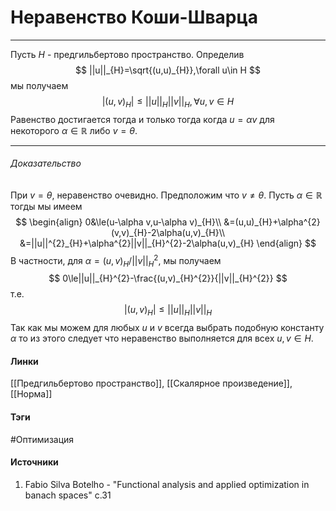 # Неравенство Коши-Шварца
***
Пусть $H$ - предгильбертово пространство. Определив 
$$
||u||_{H}=\sqrt{(u,u)_{H}},\forall u\in H
$$
мы получаем
$$
|(u,v)_{H}|\le||u||_{H}||v||_{H},\forall u,v\in H
$$
Равенство достигается тогда и только тогда когда $u=\alpha v$ для некоторого $\alpha\in\mathbb{R}$ либо $v=\theta$.
***
###### Доказательство
При $v=\theta$, неравенство очевидно. Предположим что $v\ne\theta$. Пусть $\alpha\in\mathbb{R}$ тогды мы имеем
$$
\begin{align}
0&\le(u-\alpha v,u-\alpha v)_{H}\\
&=(u,u)_{H}+\alpha^{2}(v,v)_{H}-2\alpha(u,v)_{H}\\
&=||u||^{2}_{H}+\alpha^{2}||v||_{H}^{2}-2\alpha(u,v)_{H}
\end{align}
$$
В частности, для $\alpha=(u,v)_{H}/||v||_{H}^{2}$, мы получаем
$$
0\le||u||_{H}^{2}-\frac{(u,v)_{H}^{2}}{||v||_{H}^{2}}
$$
т.е.
$$
|(u,v)_{H}|\le||u||_{H}||v||_{H}
$$
Так как мы можем для любых $u$ и $v$ всегда выбрать подобную константу $\alpha$ то из этого следует что неравенство выполняется для всех $u,v\in H$.
#### Линки
 [[Предгильбертово пространство]],
 [[Скалярное произведение]],
 [[Норма]]
#### Тэги
 #Оптимизация 
#### Источники
1. Fabio Silva Botelho - "Functional analysis and applied optimization in banach spaces" c.31